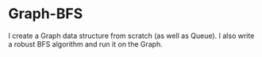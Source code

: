 # Graph-BFS

I create a Graph data structure from scratch (as well as Queue). I also write a robust BFS algorithm and run it on the Graph.
 
